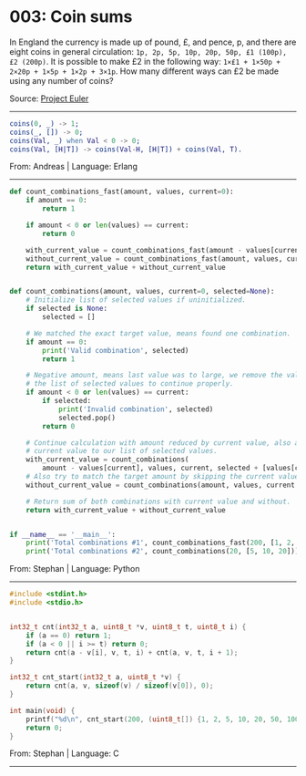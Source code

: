 # 003: Coin sums

In England the currency is made up of pound, £, and pence, p, and there are eight coins in general circulation: `1p, 2p, 5p, 10p, 20p, 50p, £1 (100p), £2 (200p)`. It is possible to make £2 in the following way: `1×£1 + 1×50p + 2×20p + 1×5p + 1×2p + 3×1p`. How many different ways can £2 be made using any number of coins?

Source: [Project Euler](https://projecteuler.net/problem=31)


---

```erlang
coins(0, _) -> 1;
coins(_, []) -> 0;
coins(Val, _) when Val < 0 -> 0;
coins(Val, [H|T]) -> coins(Val-H, [H|T]) + coins(Val, T).
```
From: Andreas | Language: Erlang

---

```python
def count_combinations_fast(amount, values, current=0):
    if amount == 0:
        return 1

    if amount < 0 or len(values) == current:
        return 0

    with_current_value = count_combinations_fast(amount - values[current], values, current)
    without_current_value = count_combinations_fast(amount, values, current + 1)
    return with_current_value + without_current_value


def count_combinations(amount, values, current=0, selected=None):
    # Initialize list of selected values if uninitialized.
    if selected is None:
        selected = []

    # We matched the exact target value, means found one combination.
    if amount == 0:
        print('Valid combination', selected)
        return 1

    # Negative amount, means last value was to large, we remove the value from
    # the list of selected values to continue properly.
    if amount < 0 or len(values) == current:
        if selected:
            print('Invalid combination', selected)
            selected.pop()
        return 0

    # Continue calculation with amount reduced by current value, also append the
    # current value to our list of selected values.
    with_current_value = count_combinations(
        amount - values[current], values, current, selected + [values[current]])
    # Also try to match the target amount by skipping the current value.
    without_current_value = count_combinations(amount, values, current + 1, selected)

    # Return sum of both combinations with current value and without.
    return with_current_value + without_current_value


if __name__ == '__main__':
    print('Total combinations #1', count_combinations_fast(200, [1, 2, 5, 10, 20, 50, 100, 200]))
    print('Total combinations #2', count_combinations(20, [5, 10, 20]))
```
From: Stephan | Language: Python

---

```c
#include <stdint.h>
#include <stdio.h>


int32_t cnt(int32_t a, uint8_t *v, uint8_t t, uint8_t i) {
	if (a == 0) return 1;
	if (a < 0 || i >= t) return 0;
	return cnt(a - v[i], v, t, i) + cnt(a, v, t, i + 1);
}

int32_t cnt_start(int32_t a, uint8_t *v) {
	return cnt(a, v, sizeof(v) / sizeof(v[0]), 0);
}

int main(void) {
	printf("%d\n", cnt_start(200, (uint8_t[]) {1, 2, 5, 10, 20, 50, 100, 200}));
	return 0;
}
```
From: Stephan | Language: C

---
